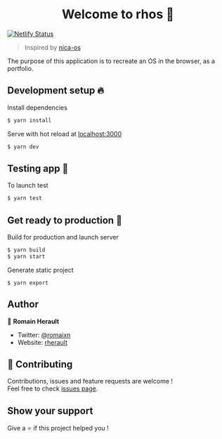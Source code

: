 <h1 align="center">Welcome to rhos 🎉</h1>

[![Netlify Status](https://api.netlify.com/api/v1/badges/a6c0a1bd-e05c-4f9d-a422-52688125f7ed/deploy-status)](https://app.netlify.com/sites/rhos/deploys)

> Inspired by [nica-os](https://github.com/NicolaLC/nica-os)

The purpose of this application is to recreate an OS in the browser, as a portfolio.

## Development setup 🔥

Install dependencies
```bash
$ yarn install
```

Serve with hot reload at [localhost:3000](http://localhost:3000)
```bash
$ yarn dev
```

## Testing app 🐛

To launch test 
```bash
$ yarn test
```

## Get ready to production 🚀

Build for production and launch server
```bash
$ yarn build
$ yarn start
```

Generate static project
```
$ yarn export
```

## Author

👤 **Romain Herault**

* Twitter: [@romaixn](https://twitter.com/romaixn)
* Website: [rherault](https://rherault.fr)

## 🤝 Contributing

Contributions, issues and feature requests are welcome !<br />Feel free to check [issues page](https://github.com/Romaixn/rhos/issues/new).

## Show your support

Give a ⭐️ if this project helped you !
